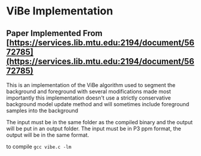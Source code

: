 # ViBe Implementation
## Paper Implemented From [https://services.lib.mtu.edu:2194/document/5672785](https://services.lib.mtu.edu:2194/document/5672785)
This is an implementation of the ViBe algorithm used to segment the background and foreground with several modifications made most importantly this implementation doesn't use a strictly conservative background model update method and will sometimes include foreground samples into the background

The input must be in the same folder as the compiled binary and the output will be put in an output folder. The input must be in P3 ppm format, the output will be in the same format.

to compile `gcc vibe.c -lm`
